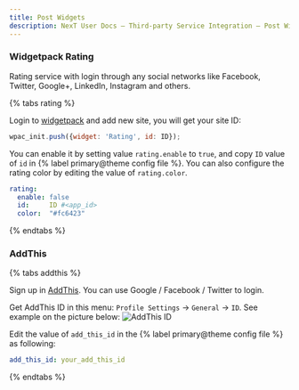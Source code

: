 ```yaml
---
title: Post Widgets
description: NexT User Docs – Third-party Service Integration – Post Widgets
---
```


### Widgetpack Rating

Rating service with login through any social networks like Facebook, Twitter, Google+, LinkedIn, Instagram and others.

{% tabs rating %}
<!-- tab Get ID → -->
Login to [widgetpack](https://widgetpack.com/admin#signin) and add new site, you will get your site ID:

```js
wpac_init.push({widget: 'Rating', id: ID});
```
<!-- endtab -->

<!-- tab NexT Config -->

You can enable it by setting value `rating.enable` to `true`, and copy `ID` value of `id` in {% label primary@theme config file %}. You can also configure the rating color by editing the value of `rating.color`.

```yml next/_config.yml
rating:
  enable: false
  id:     ID #<app_id>
  color:  "#fc6423"
```
<!-- endtab -->
{% endtabs %}

### AddThis

{% tabs addthis %}
<!-- tab Sign Up → -->
Sign up in [AddThis](https://www.addthis.com). You can use Google / Facebook / Twitter to login.
<!-- endtab -->

<!-- tab AddThis ID → -->
Get AddThis ID in this menu: `Profile Settings` → `General` → `ID`. See example on the picture below:
![AddThis ID](/images/add-this-id.png)
<!-- endtab -->

<!-- tab NexT Config -->
Edit the value of `add_this_id` in the {% label primary@theme config file %} as following:

```yml next/_config.yml
add_this_id: your_add_this_id
```
<!-- endtab -->
{% endtabs %}
